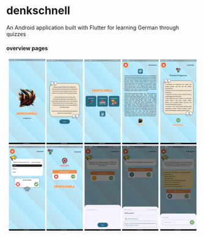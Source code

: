 # denkschnell
An Android application built with Flutter for learning German through quizzes

#### overview pages
<img src="https://github.com/x1q2q/denkschnell/blob/main/screenshots/grid-ss-project.png">
